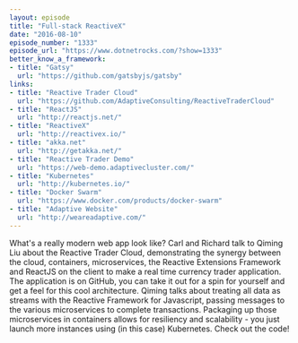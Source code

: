 ```yaml
---
layout: episode
title: "Full-stack ReactiveX"
date: "2016-08-10"
episode_number: "1333"
episode_url: "https://www.dotnetrocks.com/?show=1333"
better_know_a_framework:
- title: "Gatsy"
  url: "https://github.com/gatsbyjs/gatsby"
links:
- title: "Reactive Trader Cloud"
  url: "https://github.com/AdaptiveConsulting/ReactiveTraderCloud"
- title: "ReactJS"
  url: "http://reactjs.net/"
- title: "ReactiveX"
  url: "http://reactivex.io/"
- title: "akka.net"
  url: "http://getakka.net/"
- title: "Reactive Trader Demo"
  url: "https://web-demo.adaptivecluster.com/"
- title: "Kubernetes"
  url: "http://kubernetes.io/"
- title: "Docker Swarm"
  url: "https://www.docker.com/products/docker-swarm"
- title: "Adaptive Website"
  url: "http://weareadaptive.com/"
---
```


What's a really modern web app look like? Carl and Richard talk to Qiming Liu about the Reactive Trader Cloud, demonstrating the synergy between the cloud, containers, microservices, the Reactive Extensions Framework and ReactJS on the client to make a real time currency trader application. The application is on GitHub, you can take it out for a spin for yourself and get a feel for this cool architecture. Qiming talks about treating all data as streams with the Reactive Framework for Javascript, passing messages to the various microservices to complete transactions. Packaging up those microservices in containers allows for resiliency and scalability - you just launch more instances using (in this case) Kubernetes. Check out the code!

